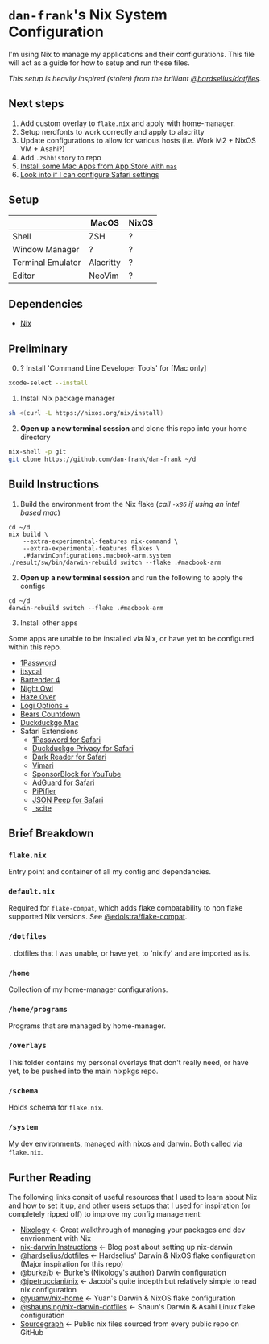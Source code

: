 # `dan-frank`'s Nix System Configuration 

I'm using Nix to manage my applications and their configurations.
This file will act as a guide for how to setup and run these files.

_This setup is heavily inspired (stolen) from the brilliant [@hardselius/dotfiles](https://github.com/hardselius/dotfiles)._

## Next steps

1. Add custom overlay to `flake.nix` and apply with home-manager.
1. Setup nerdfonts to work correctly and apply to alacritty
1. Update configurations to allow for various hosts (i.e. Work M2 + NixOS VM + Asahi?)
1. Add `.zshhistory` to repo
1. [Install some Mac Apps from App Store with `mas`](https://daiderd.com/nix-darwin/manual/index.html#opt-homebrew.masApps)
1. [Look into if I can configure Safari settings](https://daiderd.com/nix-darwin/manual/index.html#opt-system.defaults.CustomUserPreferences)

## Setup

|                   | MacOS     | NixOS |
| ----------------- | --------- | ----- |
| Shell             | ZSH       | ?     |
| Window Manager    | ?         | ?     |
| Terminal Emulator | Alacritty | ?     |
| Editor            | NeoVim    | ?     |

## Dependencies

- [Nix](https://nixos.org/)

## Preliminary

0. ? Install 'Command Line Developer Tools' for [Mac only]

```sh
xcode-select --install
```

1. Install Nix package manager

```sh
sh <(curl -L https://nixos.org/nix/install)
```

2. **Open up a new terminal session** and clone this repo into your home directory

```sh
nix-shell -p git
git clone https://github.com/dan-frank/dan-frank ~/d
```

## Build Instructions

1. Build the environment from the Nix flake (_call `-x86` if using an intel based mac_)

```
cd ~/d
nix build \
	--extra-experimental-features nix-command \
	--extra-experimental-features flakes \
	.#darwinConfigurations.macbook-arm.system
./result/sw/bin/darwin-rebuild switch --flake .#macbook-arm
```

2. **Open up a new terminal session** and run the following to apply the configs 

```
cd ~/d
darwin-rebuild switch --flake .#macbook-arm
```

3. Install other apps

Some apps are unable to be installed via Nix, or have yet to be configured within this repo.

- [1Password](https://1password.com/downloads/mac/)
- [itsycal](https://www.mowglii.com/itsycal/)
- [Bartender 4](https://www.macbartender.com)
- [Night Owl](https://nightowlapp.co)
- [Haze Over](https://hazeover.com)
- [Logi Options +](https://www.logitech.com/en-gb/software/logi-options-plus.html)
- [Bears Countdown](https://apps.apple.com/us/app/bears-countdown/id1536711520)
- [Duckduckgo Mac](https://duckduckgo.com/mac)
- Safari Extensions
  - [1Password for Safari](https://apps.apple.com/us/app/1password-for-safari/id1569813296?mt=12)
  - [Duckduckgo Privacy for Safari](https://apps.apple.com/us/app/duckduckgo-privacy-for-safari/id1482920575?mt=12)
  - [Dark Reader for Safari](https://apps.apple.com/us/app/dark-reader-for-safari/id1438243180)
  - [Vimari](https://apps.apple.com/us/app/vimari/id1480933944?mt=12)
  - [SponsorBlock for YouTube](https://apps.apple.com/us/app/sponsorblock-for-youtube/id1573461917)
  - [AdGuard for Safari](https://apps.apple.com/app/adguard-for-safari/id1440147259)
  - [PiPifier](https://apps.apple.com/us/app/pipifier/id1160374471?mt=12)
  - [JSON Peep for Safari](https://apps.apple.com/gb/app/json-peep-for-safari/id1458969831?mt=12)
  - [\_scite](https://apps.apple.com/us/app/scite-extension/id1551820111?mt=12)

## Brief Breakdown

### `flake.nix`

Entry point and container of all my config and dependancies.

### `default.nix`

Required for `flake-compat`, which adds flake combatability to non flake supported Nix versions. See [@edolstra/flake-compat](https://github.com/edolstra/flake-compat/blob/master/default.nix).

### `/dotfiles`

`.` dotfiles that I was unable, or have yet, to 'nixify' and are imported as is.

### `/home`

Collection of my home-manager configurations.

### `/home/programs`

Programs that are managed by home-manager.

### `/overlays`

This folder contains my personal overlays that don't really need, or have yet, to be pushed into the main nixpkgs repo.

### `/schema`

Holds schema for `flake.nix`.

### `/system`

My dev environments, managed with nixos and darwin. Both called via `flake.nix`.

## Further Reading

The following links consit of useful resources that I used to learn about Nix and how to set it up, and other users setups that I used for inspiration (or completely ripped off) to improve my config management:

- [Nixology](https://www.youtube.com/playlist?list=PLRGI9KQ3_HP_OFRG6R-p4iFgMSK1t5BHs) ← Great walkthrough of managing your packages and dev envrionment with Nix
- [nix-darwin Instructions](https://xyno.space/post/nix-darwin-introduction) ← Blog post about setting up nix-darwin
- [@hardselius/dotfiles](https://github.com/hardselius/dotfiles) ← Hardselius' Darwin & NixOS flake configuration (Major inspiration for this repo)
- [@burke/b](https://github.com/burke/b) ← Burke's (Nixology's author) Darwin configuration
- [@jpetrucciani/nix](https://github.com/jpetrucciani/nix) ← Jacobi's quite indepth but relatively simple to read nix configuration
- [@yuanw/nix-home](https://github.com/yuanw/nix-home) ← Yuan's Darwin & NixOS flake configuration
- [@shaunsing/nix-darwin-dotfiles](https://github.com/shaunsingh/nix-darwin-dotfiles) ← Shaun's Darwin & Asahi Linux flake configuration
- [Sourcegraph](https://sourcegraph.com/search?q=context:global+lang:nix&patternType=standard&sm=1&groupBy=repo) ← Public nix files sourced from every public repo on GitHub
